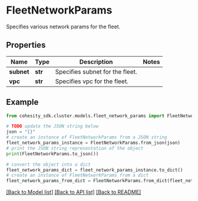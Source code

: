# FleetNetworkParams

Specifies various network params for the fleet.

## Properties

Name | Type | Description | Notes
------------ | ------------- | ------------- | -------------
**subnet** | **str** | Specifies subnet for the fleet. | 
**vpc** | **str** | Specifies vpc for the fleet. | 

## Example

```python
from cohesity_sdk.cluster.models.fleet_network_params import FleetNetworkParams

# TODO update the JSON string below
json = "{}"
# create an instance of FleetNetworkParams from a JSON string
fleet_network_params_instance = FleetNetworkParams.from_json(json)
# print the JSON string representation of the object
print(FleetNetworkParams.to_json())

# convert the object into a dict
fleet_network_params_dict = fleet_network_params_instance.to_dict()
# create an instance of FleetNetworkParams from a dict
fleet_network_params_from_dict = FleetNetworkParams.from_dict(fleet_network_params_dict)
```
[[Back to Model list]](../README.md#documentation-for-models) [[Back to API list]](../README.md#documentation-for-api-endpoints) [[Back to README]](../README.md)


